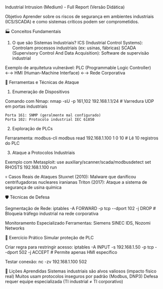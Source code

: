Industrial Intrusion (Medium) - Full Report (Versão Didática)

Objetivo
Aprender sobre os riscos de segurança em ambientes industriais (ICS/SCADA) e como sistemas críticos podem ser comprometidos.

🏭 Conceitos Fundamentais

1. O que são Sistemas Industriais?
ICS (Industrial Control Systems): Controlam processos industriais (ex: usinas, fábricas)
SCADA (Supervisory Control And Data Acquisition): Software de supervisão industrial

Exemplo de arquitetura vulnerável:
PLC (Programmable Logic Controller) ←→ HMI (Human-Machine Interface) ←→ Rede Corporativa

🔧 Ferramentas e Técnicas de Ataque

1. Enumeração de Dispositivos

Comando com Nmap:
nmap -sU -p 161,102 192.168.1.1/24  # Varredura UDP em portas industriais

	Porta 161: SNMP (geralmente mal configurado)
	Porta 102: Protocolo industrial IEC 61850

2. Exploração de PLCs

Ferraramenta: modbus-cli
modbus read 192.168.1.100 1 0 10  # Lê 10 registros do PLC


3. Ataque a Protocolos Industriais

Exemplo com Metasploit:
use auxiliary/scanner/scada/modbusdetect
set RHOSTS 192.168.1.100
run


💀 Casos Reais de Ataques
Stuxnet (2010): Malware que danificou centrifugadoras nucleares iranianas
Triton (2017): Ataque a sistema de segurança de usina química

🛡️ Técnicas de Defesa

Segmentação de Rede:
iptables -A FORWARD -p tcp --dport 102 -j DROP  # Bloqueia tráfego industrial na rede corporativa

Monitoramento Especializado
Ferramentas: Siemens SINEC IDS, Nozomi Networks

🧪 Exercício Prático
Simular proteção de PLC

Criar regra para restringir acesso:
iptables -A INPUT -s 192.168.1.50 -p tcp --dport 502 -j ACCEPT  # Permite apenas HMI específico

Testar conexão:
nc -zv 192.168.1.100 502

📌 Lições Aprendidas
Sistemas industriais são alvos valiosos (impacto físico real)
Muitos usam protocolos inseguros por padrão (Modbus, DNP3)
Defesa requer equipe especializada (TI industrial ≠ TI corporativo)